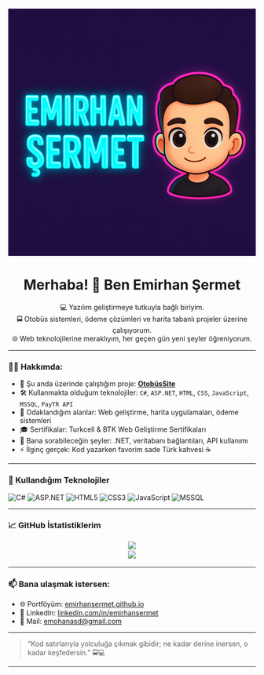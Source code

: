 <p align="center">
  <img src="https://raw.githubusercontent.com/EmirhanSermet/EmirhanSermet/main/banner.png" alt="Banner" />
</p>

<h1 align="center">Merhaba! 👋 Ben Emirhan Şermet</h1>

<p align="center">
  💻 Yazılım geliştirmeye tutkuyla bağlı biriyim.<br/>
  🚍 Otobüs sistemleri, ödeme çözümleri ve harita tabanlı projeler üzerine çalışıyorum.<br/>
  🌐 Web teknolojilerine meraklıyım, her geçen gün yeni şeyler öğreniyorum.
</p>

---

### 👨‍💻 Hakkımda:

- 🔭 Şu anda üzerinde çalıştığım proje: **[OtobüsSite](https://emirhansermet.github.io/OtobüsSite)**  
- 🛠️ Kullanmakta olduğum teknolojiler: `C#`, `ASP.NET`, `HTML`, `CSS`, `JavaScript`, `MSSQL`, `PayTR API`
- 📌 Odaklandığım alanlar: Web geliştirme, harita uygulamaları, ödeme sistemleri
- 🎓 Sertifikalar: Turkcell & BTK Web Geliştirme Sertifikaları
- 💬 Bana sorabileceğin şeyler: .NET, veritabanı bağlantıları, API kullanımı
- ⚡ İlginç gerçek: Kod yazarken favorim sade Türk kahvesi ☕

---

### 🚀 Kullandığım Teknolojiler

![C#](https://img.shields.io/badge/-C%23-239120?style=flat-square&logo=c-sharp&logoColor=white)
![ASP.NET](https://img.shields.io/badge/-ASP.NET-512BD4?style=flat-square&logo=.net&logoColor=white)
![HTML5](https://img.shields.io/badge/-HTML5-E34F26?style=flat-square&logo=html5&logoColor=white)
![CSS3](https://img.shields.io/badge/-CSS3-1572B6?style=flat-square&logo=css3)
![JavaScript](https://img.shields.io/badge/-JavaScript-F7DF1E?style=flat-square&logo=javascript&logoColor=black)
![MSSQL](https://img.shields.io/badge/-MSSQL-CC2927?style=flat-square&logo=microsoft-sql-server&logoColor=white)

---

### 📈 GitHub İstatistiklerim

<p align="center">
  <img src="https://github-readme-stats.vercel.app/api?username=EmirhanSermet&show_icons=true&theme=radical" />
  <br/>
  <img src="https://github-readme-streak-stats.herokuapp.com/?user=EmirhanSermet&theme=radical" />
</p>

---

### 📫 Bana ulaşmak istersen:

- 🌐 Portföyüm: [emirhansermet.github.io](https://emirhansermet.github.io)
- 💼 LinkedIn: [linkedin.com/in/emirhansermet](https://www.linkedin.com/in/emirhansermet/)
- 📧 Mail: emohanasd@gmail.com 

---

> “Kod satırlarıyla yolculuğa çıkmak gibidir; ne kadar derine inersen, o kadar keşfedersin.” 🚍💻

---
